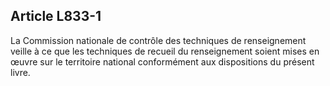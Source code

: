 Article L833-1
----
La Commission nationale de contrôle des techniques de renseignement veille à ce
que les techniques de recueil du renseignement soient mises en œuvre sur le
territoire national conformément aux dispositions du présent livre.
